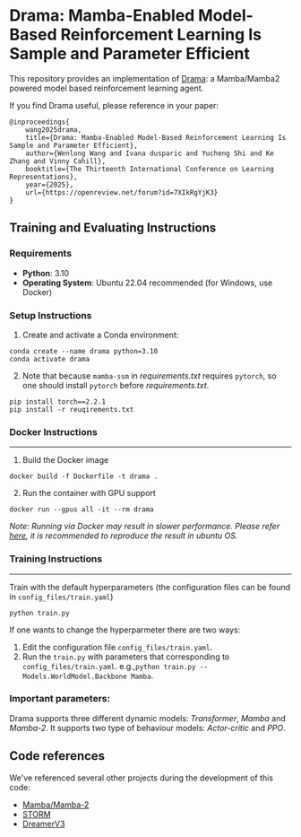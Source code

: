 # Drama: Mamba-Enabled Model-Based Reinforcement Learning Is Sample and Parameter Efficient

This repository provides an implementation of [Drama](https://openreview.net/forum?id=7XIkRgYjK3&nesting=2&sort=date-desc): a Mamba/Mamba2 powered model based reinforcement learning agent.

If you find Drama useful, please reference in your paper:
```
@inproceedings{
    wang2025drama,
    title={Drama: Mamba-Enabled Model-Based Reinforcement Learning Is Sample and Parameter Efficient},
    author={Wenlong Wang and Ivana dusparic and Yucheng Shi and Ke Zhang and Vinny Cahill},
    booktitle={The Thirteenth International Conference on Learning Representations},
    year={2025},
    url={https://openreview.net/forum?id=7XIkRgYjK3}
}
```


## Training and Evaluating Instructions
### Requirements

- **Python**: 3.10
- **Operating System**: Ubuntu 22.04 recommended (for Windows, use Docker)

### Setup Instructions

1. Create and activate a Conda environment:
```
conda create --name drama python=3.10
conda activate drama
```
2. Note that because `mamba-ssm` in _requirements.txt_ requires `pytorch`, so one should install `pytorch` before _requirements.txt_.
```
pip install torch==2.2.1
pip install -r reuqirements.txt
```
### Docker Instructions
---

1. Build the Docker image
```
docker build -f Dockerfile -t drama .
```
2. Run the container with GPU support
```
docker run --gpus all -it --rm drama
```
_Note: Running via Docker may result in slower performance. Please refer [here](https://forums.docker.com/t/docker-extremely-slow-on-linux-and-windows/129752), it is recommended to reproduce the result in ubuntu OS._

### Training Instructions
---
Train with the default hyperparameters (the configuration files can be found in `config_files/train.yaml`)
```
python train.py
```
If one wants to change the hyperparmeter there are two ways:

1. Edit the configuration file `config_files/train.yaml`.
2. Run the `train.py` with parameters that corresponding to `config_files/train.yaml`. e.g.,`python train.py --Models.WorldModel.Backbone Mamba`.

### Important parameters:
Drama supports three different dynamic models: _Transformer_, _Mamba_ and _Mamba-2_. It supports two type of behaviour models: _Actor-critic_ and _PPO_.


## Code references
We've referenced several other projects during the development of this code:
- [Mamba/Mamba-2](https://github.com/state-spaces/mamba)
- [STORM](https://github.com/weipu-zhang/STORM) 
- [DreamerV3](https://github.com/danijar/dreamerv3)
